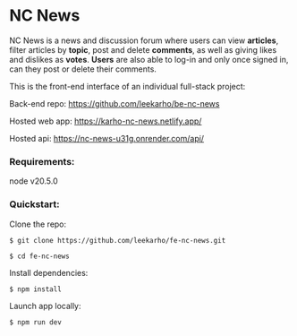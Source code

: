 # NC News

NC News is a news and discussion forum where users can view **articles**, filter articles by **topic**, post and delete **comments**, as well as giving likes and dislikes as **votes**. **Users** are also able to log-in and only once signed in, can they post or delete their comments.

This is the front-end interface of an individual full-stack project:

Back-end repo: https://github.com/leekarho/be-nc-news

Hosted web app: https://karho-nc-news.netlify.app/

Hosted api: https://nc-news-u31g.onrender.com/api/

### Requirements:

node v20.5.0

### Quickstart:

Clone the repo:

```
$ git clone https://github.com/leekarho/fe-nc-news.git
```

```
$ cd fe-nc-news
```

Install dependencies:

```
$ npm install
```

Launch app locally:

```
$ npm run dev
```
